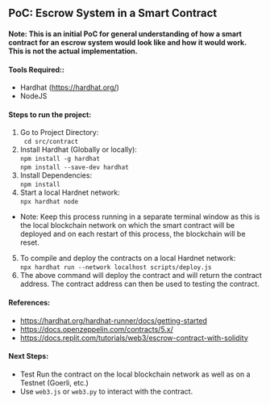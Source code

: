 ## PoC: Escrow System in a Smart Contract

#### Note: This is an initial PoC for general understanding of how a smart contract for an escrow system would look like and how it would work. This is not the actual implementation.

#### Tools Required::
+ Hardhat (https://hardhat.org/)
+ NodeJS 

#### Steps to run the project:
1. Go to Project Directory:  
``` cd src/contract```  
2. Install Hardhat (Globally or locally):  
``` npm install -g hardhat ```  
``` npm install --save-dev hardhat ```  
3. Install Dependencies:  
``` npm install ```
4. Start a local Hardnet network:  
``` npx hardhat node ```  
+ Note: Keep this process running in a separate terminal window as this is the local blockchain network on which the smart contract will be deployed and on each restart of this process, the blockchain will be reset.
5. To compile and deploy the contracts on a local Hardnet network:  
``` npx hardhat run --network localhost scripts/deploy.js ```
6. The above command will deploy the contract and will return the contract address. The contract address can then be used to testing the contract.

#### References:
+ https://hardhat.org/hardhat-runner/docs/getting-started
+ https://docs.openzeppelin.com/contracts/5.x/
+ https://docs.replit.com/tutorials/web3/escrow-contract-with-solidity

#### Next Steps:
+ Test Run the contract on the local blockchain network as well as on a Testnet (Goerli, etc.)
+ Use ```web3.js``` or ```web3.py``` to interact with the contract.